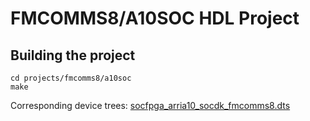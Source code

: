 # FMCOMMS8/A10SOC HDL Project

## Building the project

```
cd projects/fmcomms8/a10soc
make
```

Corresponding device trees: [socfpga_arria10_socdk_fmcomms8.dts](https://github.com/analogdevicesinc/linux/blob/main/arch/arm/boot/dts/intel/socfpga/socfpga_arria10_socdk_fmcomms8.dts)
